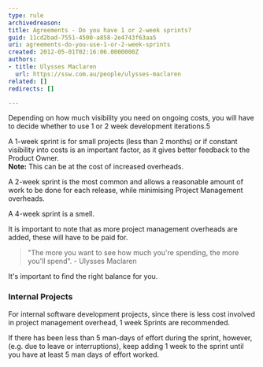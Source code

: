 ```yaml
---
type: rule
archivedreason: 
title: Agreements - Do you have 1 or 2-week sprints?
guid: 11cd2bad-7551-4500-a858-2e4743f63aa5
uri: agreements-do-you-use-1-or-2-week-sprints
created: 2012-05-01T02:16:06.0000000Z
authors:
- title: Ulysses Maclaren
  url: https://ssw.com.au/people/ulysses-maclaren
related: []
redirects: []

---
```


Depending on how much visibility you need on ongoing costs, you will have to decide whether to use 1 or 2 week development iterations.5 
<!--endintro-->

A 1-week sprint is for small projects (less than 2 months) or if constant visibility into costs is an important factor, as it gives better feedback to the Product Owner.  
**Note:** This can be at the cost of increased overheads.

A 2-week sprint is the most common and allows a reasonable amount of work to be done for each release, while minimising Project Management overheads.

A 4-week sprint is a smell.

It is important to note that as more project management overheads are added, these will have to be paid for. 

> "The more you want to see how much you're spending, the more you'll spend".
>                                   - Ulysses Maclaren

It's important to find the right balance for you.

### Internal Projects

For internal software development projects, since there is less cost involved in project management overhead, 1 week Sprints are recommended. 

If there has been less than 5 man-days of effort during the sprint, however, (e.g. due to leave or interruptions), keep adding 1 week to the sprint until you have at least 5 man days of effort worked.
